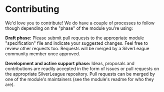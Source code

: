 # Contributing

We'd love you to contribute! We do have a couple of processes to follow though depending on the "phase" of the module you're using:

**Draft phase:** Please submit pull requests to the appropriate module "specification" file and indicate your suggested changes. Feel free to review other requests too. Requests will be merged by a SilverLeague community member once approved.

**Development and active support phase:** Ideas, proposals and contributions are readily accepted in the form of issues or pull requests on the appropriate SilverLeague repository. Pull requests can be merged by one of the module's maintainers (see the module's readme for who they are).